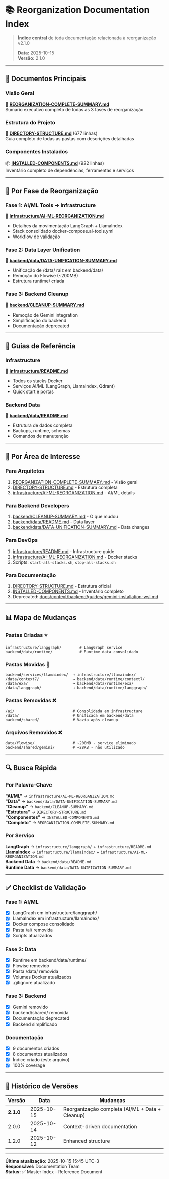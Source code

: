 # 📚 Reorganization Documentation Index

> **Índice central** de toda documentação relacionada à reorganização v2.1.0
>
> **Data:** 2025-10-15  
> **Versão:** 2.1.0

---

## 🎯 Documentos Principais

### Visão Geral
📖 **[REORGANIZATION-COMPLETE-SUMMARY.md](REORGANIZATION-COMPLETE-SUMMARY.md)**  
Sumário executivo completo de todas as 3 fases de reorganização

### Estrutura do Projeto
📁 **[DIRECTORY-STRUCTURE.md](DIRECTORY-STRUCTURE.md)** (677 linhas)  
Guia completo de todas as pastas com descrições detalhadas

### Componentes Instalados
📦 **[INSTALLED-COMPONENTS.md](INSTALLED-COMPONENTS.md)** (922 linhas)  
Inventário completo de dependências, ferramentas e serviços

---

## 🔄 Por Fase de Reorganização

### Fase 1: AI/ML Tools → Infrastructure
📄 **[infrastructure/AI-ML-REORGANIZATION.md](../infrastructure/AI-ML-REORGANIZATION.md)**
- Detalhes da movimentação LangGraph + LlamaIndex
- Stack consolidado docker-compose.ai-tools.yml
- Workflow de validação

### Fase 2: Data Layer Unification
📄 **[backend/data/DATA-UNIFICATION-SUMMARY.md](../backend/data/DATA-UNIFICATION-SUMMARY.md)**
- Unificação de /data/ raiz em backend/data/
- Remoção do Flowise (~200MB)
- Estrutura runtime/ criada

### Fase 3: Backend Cleanup
📄 **[backend/CLEANUP-SUMMARY.md](../backend/CLEANUP-SUMMARY.md)**
- Remoção de Gemini integration
- Simplificação do backend
- Documentação deprecated

---

## 📖 Guias de Referência

### Infrastructure
📘 **[infrastructure/README.md](../infrastructure/README.md)**
- Todos os stacks Docker
- Serviços AI/ML (LangGraph, LlamaIndex, Qdrant)
- Quick start e portas

### Backend Data
📘 **[backend/data/README.md](../backend/data/README.md)**
- Estrutura de dados completa
- Backups, runtime, schemas
- Comandos de manutenção

---

## 🎯 Por Área de Interesse

### Para Arquitetos
1. [REORGANIZATION-COMPLETE-SUMMARY.md](REORGANIZATION-COMPLETE-SUMMARY.md) - Visão geral
2. [DIRECTORY-STRUCTURE.md](DIRECTORY-STRUCTURE.md) - Estrutura completa
3. [infrastructure/AI-ML-REORGANIZATION.md](../infrastructure/AI-ML-REORGANIZATION.md) - AI/ML details

### Para Backend Developers
1. [backend/CLEANUP-SUMMARY.md](../backend/CLEANUP-SUMMARY.md) - O que mudou
2. [backend/data/README.md](../backend/data/README.md) - Data layer
3. [backend/data/DATA-UNIFICATION-SUMMARY.md](../backend/data/DATA-UNIFICATION-SUMMARY.md) - Data changes

### Para DevOps
1. [infrastructure/README.md](../infrastructure/README.md) - Infrastructure guide
2. [infrastructure/AI-ML-REORGANIZATION.md](../infrastructure/AI-ML-REORGANIZATION.md) - Docker stacks
3. Scripts: `start-all-stacks.sh`, `stop-all-stacks.sh`

### Para Documentação
1. [DIRECTORY-STRUCTURE.md](DIRECTORY-STRUCTURE.md) - Estrutura oficial
2. [INSTALLED-COMPONENTS.md](INSTALLED-COMPONENTS.md) - Inventário completo
3. Deprecated: [docs/context/backend/guides/gemini-installation-wsl.md](context/backend/guides/gemini-installation-wsl.md)

---

## 📊 Mapa de Mudanças

### Pastas Criadas ⭐
```
infrastructure/langgraph/        # LangGraph service
backend/data/runtime/            # Runtime data consolidado
```

### Pastas Movidas 🔄
```
backend/services/llamaindex/  → infrastructure/llamaindex/
/data/context7/               → backend/data/runtime/context7/
/data/exa/                    → backend/data/runtime/exa/
/data/langgraph/              → backend/data/runtime/langgraph/
```

### Pastas Removidas ❌
```
/ai/                          # Consolidada em infrastructure
/data/                        # Unificada em backend/data
backend/shared/               # Vazia após cleanup
```

### Arquivos Removidos ❌
```
data/flowise/                 # ~200MB - service eliminado
backend/shared/gemini/        # ~28KB - não utilizado
```

---

## 🔍 Busca Rápida

### Por Palavra-Chave

**"AI/ML"** → `infrastructure/AI-ML-REORGANIZATION.md`  
**"Data"** → `backend/data/DATA-UNIFICATION-SUMMARY.md`  
**"Cleanup"** → `backend/CLEANUP-SUMMARY.md`  
**"Estrutura"** → `DIRECTORY-STRUCTURE.md`  
**"Componentes"** → `INSTALLED-COMPONENTS.md`  
**"Completo"** → `REORGANIZATION-COMPLETE-SUMMARY.md`

### Por Serviço

**LangGraph** → `infrastructure/langgraph/` + `infrastructure/README.md`  
**LlamaIndex** → `infrastructure/llamaindex/` + `infrastructure/AI-ML-REORGANIZATION.md`  
**Backend Data** → `backend/data/README.md`  
**Runtime Data** → `backend/data/DATA-UNIFICATION-SUMMARY.md`

---

## ✅ Checklist de Validação

### Fase 1: AI/ML
- [x] LangGraph em infrastructure/langgraph/
- [x] LlamaIndex em infrastructure/llamaindex/
- [x] Docker compose consolidado
- [x] Pasta /ai/ removida
- [x] Scripts atualizados

### Fase 2: Data
- [x] Runtime em backend/data/runtime/
- [x] Flowise removido
- [x] Pasta /data/ removida
- [x] Volumes Docker atualizados
- [x] .gitignore atualizado

### Fase 3: Backend
- [x] Gemini removido
- [x] backend/shared/ removida
- [x] Documentação deprecated
- [x] Backend simplificado

### Documentação
- [x] 9 documentos criados
- [x] 8 documentos atualizados
- [x] Índice criado (este arquivo)
- [x] 100% coverage

---

## 📝 Histórico de Versões

| Versão | Data | Mudanças |
|--------|------|----------|
| **2.1.0** | 2025-10-15 | Reorganização completa (AI/ML + Data + Cleanup) |
| 2.0.0 | 2025-10-14 | Context-driven documentation |
| 1.2.0 | 2025-10-12 | Enhanced structure |

---

**Última atualização:** 2025-10-15 15:45 UTC-3  
**Responsável:** Documentation Team  
**Status:** ✅ Master Index - Reference Document
